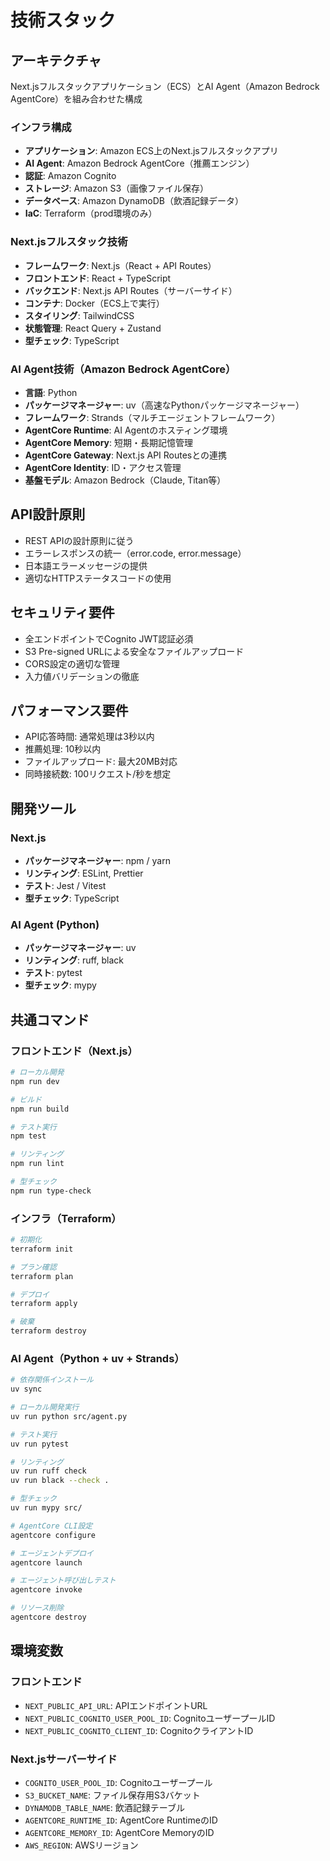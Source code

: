 # 技術スタック

## アーキテクチャ

Next.jsフルスタックアプリケーション（ECS）とAI Agent（Amazon Bedrock AgentCore）を組み合わせた構成

### インフラ構成

- **アプリケーション**: Amazon ECS上のNext.jsフルスタックアプリ
- **AI Agent**: Amazon Bedrock AgentCore（推薦エンジン）
- **認証**: Amazon Cognito
- **ストレージ**: Amazon S3（画像ファイル保存）
- **データベース**: Amazon DynamoDB（飲酒記録データ）
- **IaC**: Terraform（prod環境のみ）

### Next.jsフルスタック技術

- **フレームワーク**: Next.js（React + API Routes）
- **フロントエンド**: React + TypeScript
- **バックエンド**: Next.js API Routes（サーバーサイド）
- **コンテナ**: Docker（ECS上で実行）
- **スタイリング**: TailwindCSS
- **状態管理**: React Query + Zustand
- **型チェック**: TypeScript

### AI Agent技術（Amazon Bedrock AgentCore）

- **言語**: Python
- **パッケージマネージャー**: uv（高速なPythonパッケージマネージャー）
- **フレームワーク**: Strands（マルチエージェントフレームワーク）
- **AgentCore Runtime**: AI Agentのホスティング環境
- **AgentCore Memory**: 短期・長期記憶管理
- **AgentCore Gateway**: Next.js API Routesとの連携
- **AgentCore Identity**: ID・アクセス管理
- **基盤モデル**: Amazon Bedrock（Claude, Titan等）

## API設計原則

- REST APIの設計原則に従う
- エラーレスポンスの統一（error.code, error.message）
- 日本語エラーメッセージの提供
- 適切なHTTPステータスコードの使用

## セキュリティ要件

- 全エンドポイントでCognito JWT認証必須
- S3 Pre-signed URLによる安全なファイルアップロード
- CORS設定の適切な管理
- 入力値バリデーションの徹底

## パフォーマンス要件

- API応答時間: 通常処理は3秒以内
- 推薦処理: 10秒以内
- ファイルアップロード: 最大20MB対応
- 同時接続数: 100リクエスト/秒を想定

## 開発ツール

### Next.js
- **パッケージマネージャー**: npm / yarn
- **リンティング**: ESLint, Prettier
- **テスト**: Jest / Vitest
- **型チェック**: TypeScript

### AI Agent (Python)
- **パッケージマネージャー**: uv
- **リンティング**: ruff, black
- **テスト**: pytest
- **型チェック**: mypy

## 共通コマンド

### フロントエンド（Next.js）
```bash
# ローカル開発
npm run dev

# ビルド
npm run build

# テスト実行
npm test

# リンティング
npm run lint

# 型チェック
npm run type-check
```

### インフラ（Terraform）
```bash
# 初期化
terraform init

# プラン確認
terraform plan

# デプロイ
terraform apply

# 破棄
terraform destroy
```

### AI Agent（Python + uv + Strands）
```bash
# 依存関係インストール
uv sync

# ローカル開発実行
uv run python src/agent.py

# テスト実行
uv run pytest

# リンティング
uv run ruff check
uv run black --check .

# 型チェック
uv run mypy src/

# AgentCore CLI設定
agentcore configure

# エージェントデプロイ
agentcore launch

# エージェント呼び出しテスト
agentcore invoke

# リソース削除
agentcore destroy
```

## 環境変数

### フロントエンド
- `NEXT_PUBLIC_API_URL`: APIエンドポイントURL
- `NEXT_PUBLIC_COGNITO_USER_POOL_ID`: CognitoユーザープールID
- `NEXT_PUBLIC_COGNITO_CLIENT_ID`: CognitoクライアントID

### Next.jsサーバーサイド
- `COGNITO_USER_POOL_ID`: Cognitoユーザープール
- `S3_BUCKET_NAME`: ファイル保存用S3バケット
- `DYNAMODB_TABLE_NAME`: 飲酒記録テーブル
- `AGENTCORE_RUNTIME_ID`: AgentCore RuntimeのID
- `AGENTCORE_MEMORY_ID`: AgentCore MemoryのID
- `AWS_REGION`: AWSリージョン